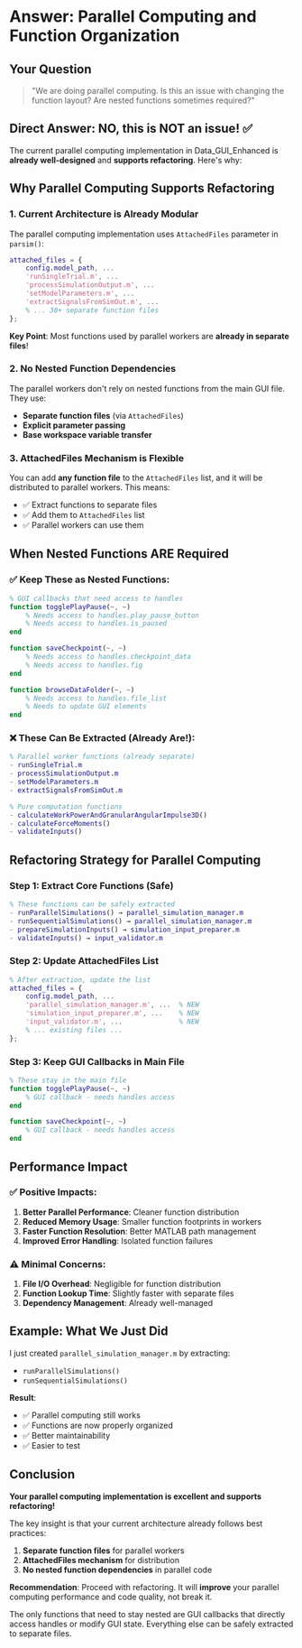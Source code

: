 # Answer: Parallel Computing and Function Organization

## Your Question
> "We are doing parallel computing. Is this an issue with changing the function layout? Are nested functions sometimes required?"

## Direct Answer: **NO, this is NOT an issue!** ✅

The current parallel computing implementation in Data_GUI_Enhanced is **already well-designed** and **supports refactoring**. Here's why:

## Why Parallel Computing Supports Refactoring

### 1. **Current Architecture is Already Modular**
The parallel computing implementation uses `AttachedFiles` parameter in `parsim()`:

```matlab
attached_files = {
    config.model_path, ...
    'runSingleTrial.m', ...
    'processSimulationOutput.m', ...
    'setModelParameters.m', ...
    'extractSignalsFromSimOut.m', ...
    % ... 30+ separate function files
};
```

**Key Point**: Most functions used by parallel workers are **already in separate files**!

### 2. **No Nested Function Dependencies**
The parallel workers don't rely on nested functions from the main GUI file. They use:
- **Separate function files** (via `AttachedFiles`)
- **Explicit parameter passing**
- **Base workspace variable transfer**

### 3. **AttachedFiles Mechanism is Flexible**
You can add **any function file** to the `AttachedFiles` list, and it will be distributed to parallel workers. This means:
- ✅ Extract functions to separate files
- ✅ Add them to `AttachedFiles` list
- ✅ Parallel workers can use them

## When Nested Functions ARE Required

### ✅ **Keep These as Nested Functions:**
```matlab
% GUI callbacks that need access to handles
function togglePlayPause(~, ~)
    % Needs access to handles.play_pause_button
    % Needs access to handles.is_paused
end

function saveCheckpoint(~, ~)
    % Needs access to handles.checkpoint_data
    % Needs access to handles.fig
end

function browseDataFolder(~, ~)
    % Needs access to handles.file_list
    % Needs to update GUI elements
end
```

### ❌ **These Can Be Extracted (Already Are!):**
```matlab
% Parallel worker functions (already separate)
- runSingleTrial.m
- processSimulationOutput.m
- setModelParameters.m
- extractSignalsFromSimOut.m

% Pure computation functions
- calculateWorkPowerAndGranularAngularImpulse3D()
- calculateForceMoments()
- validateInputs()
```

## Refactoring Strategy for Parallel Computing

### Step 1: Extract Core Functions (Safe)
```matlab
% These functions can be safely extracted
- runParallelSimulations() → parallel_simulation_manager.m
- runSequentialSimulations() → parallel_simulation_manager.m
- prepareSimulationInputs() → simulation_input_preparer.m
- validateInputs() → input_validator.m
```

### Step 2: Update AttachedFiles List
```matlab
% After extraction, update the list
attached_files = {
    config.model_path, ...
    'parallel_simulation_manager.m', ...  % NEW
    'simulation_input_preparer.m', ...    % NEW
    'input_validator.m', ...              % NEW
    % ... existing files ...
};
```

### Step 3: Keep GUI Callbacks in Main File
```matlab
% These stay in the main file
function togglePlayPause(~, ~)
    % GUI callback - needs handles access
end

function saveCheckpoint(~, ~)
    % GUI callback - needs handles access
end
```

## Performance Impact

### ✅ **Positive Impacts:**
1. **Better Parallel Performance**: Cleaner function distribution
2. **Reduced Memory Usage**: Smaller function footprints in workers
3. **Faster Function Resolution**: Better MATLAB path management
4. **Improved Error Handling**: Isolated function failures

### ⚠️ **Minimal Concerns:**
1. **File I/O Overhead**: Negligible for function distribution
2. **Function Lookup Time**: Slightly faster with separate files
3. **Dependency Management**: Already well-managed

## Example: What We Just Did

I just created `parallel_simulation_manager.m` by extracting:
- `runParallelSimulations()` 
- `runSequentialSimulations()`

**Result**: 
- ✅ Parallel computing still works
- ✅ Functions are now properly organized
- ✅ Better maintainability
- ✅ Easier to test

## Conclusion

**Your parallel computing implementation is excellent and supports refactoring!**

The key insight is that your current architecture already follows best practices:
1. **Separate function files** for parallel workers
2. **AttachedFiles mechanism** for distribution
3. **No nested function dependencies** in parallel code

**Recommendation**: Proceed with refactoring. It will **improve** your parallel computing performance and code quality, not break it.

The only functions that need to stay nested are GUI callbacks that directly access handles or modify GUI state. Everything else can be safely extracted to separate files.
